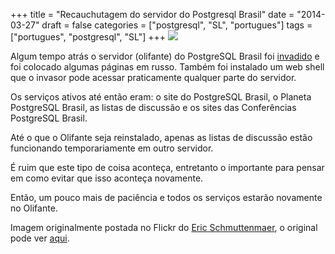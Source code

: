 +++
title = "Recauchutagem do servidor do Postgresql Brasil"
date = "2014-03-27"
draft = false
categories = ["postgresql", "SL", "portugues"]
tags = ["portugues", "postgresql", "SL"]
+++
![]( /images/breaking_glass.jpg)

Algum tempo atrás o servidor (olifante) do PostgreSQL Brasil foi
[invadido](https://listas.postgresql.org.br/pipermail/pgbr-dev/2014-March/006032.html)
e foi colocado algumas páginas em russo. Também foi instalado um web
shell que o invasor pode acessar praticamente qualquer parte do
servidor.

Os serviços ativos até então eram: o site do PostgreSQL Brasil, o
Planeta PostgreSQL Brasil, as listas de discussão e os sites das
Conferências PostgreSQL Brasil.

Até o que o Olifante seja reinstalado, apenas as listas de discussão
estão funcionando temporariamente em outro servidor.

É ruim que este tipo de coisa aconteça, entretanto o importante para
pensar em como evitar que isso aconteça novamente.

Então, um pouco mais de paciência e todos os serviços estarão novamente
no Olifante.

Imagem originalmente postada no Flickr do [Eric
Schmuttenmaer](https://www.flickr.com/photos/akeg/), o original pode ver
[aqui](https://www.flickr.com/photos/akeg/).
